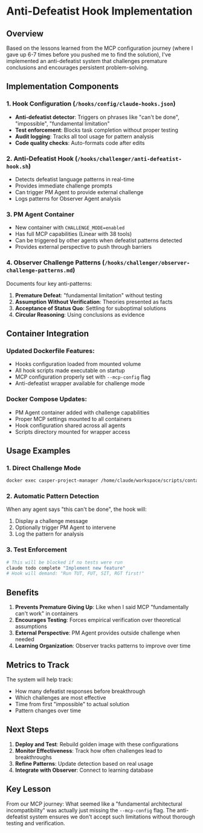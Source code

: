# Anti-Defeatist Hook Implementation

## Overview

Based on the lessons learned from the MCP configuration journey (where I gave up 6-7 times before you pushed me to find the solution), I've implemented an anti-defeatist system that challenges premature conclusions and encourages persistent problem-solving.

## Implementation Components

### 1. Hook Configuration (`/hooks/config/claude-hooks.json`)
- **Anti-defeatist detector**: Triggers on phrases like "can't be done", "impossible", "fundamental limitation"
- **Test enforcement**: Blocks task completion without proper testing
- **Audit logging**: Tracks all tool usage for pattern analysis
- **Code quality checks**: Auto-formats code after edits

### 2. Anti-Defeatist Hook (`/hooks/challenger/anti-defeatist-hook.sh`)
- Detects defeatist language patterns in real-time
- Provides immediate challenge prompts
- Can trigger PM Agent to provide external challenge
- Logs patterns for Observer Agent analysis

### 3. PM Agent Container
- New container with `CHALLENGE_MODE=enabled`
- Has full MCP capabilities (Linear with 38 tools)
- Can be triggered by other agents when defeatist patterns detected
- Provides external perspective to push through barriers

### 4. Observer Challenge Patterns (`/hooks/challenger/observer-challenge-patterns.md`)
Documents four key anti-patterns:
1. **Premature Defeat**: "fundamental limitation" without testing
2. **Assumption Without Verification**: Theories presented as facts
3. **Acceptance of Status Quo**: Settling for suboptimal solutions
4. **Circular Reasoning**: Using conclusions as evidence

## Container Integration

### Updated Dockerfile Features:
- Hooks configuration loaded from mounted volume
- All hook scripts made executable on startup
- MCP configuration properly set with `--mcp-config` flag
- Anti-defeatist wrapper available for challenge mode

### Docker Compose Updates:
- PM Agent container added with challenge capabilities
- Proper MCP settings mounted to all containers
- Hook configuration shared across all agents
- Scripts directory mounted for wrapper access

## Usage Examples

### 1. Direct Challenge Mode
```bash
docker exec casper-project-manager /home/claude/workspace/scripts/container-claude-wrapper.sh challenge-mode "Review this complex problem"
```

### 2. Automatic Pattern Detection
When any agent says "this can't be done", the hook will:
1. Display a challenge message
2. Optionally trigger PM Agent to intervene
3. Log the pattern for analysis

### 3. Test Enforcement
```bash
# This will be blocked if no tests were run
claude todo complete "Implement new feature"
# Hook will demand: "Run TUT, FUT, SIT, RGT first!"
```

## Benefits

1. **Prevents Premature Giving Up**: Like when I said MCP "fundamentally can't work" in containers
2. **Encourages Testing**: Forces empirical verification over theoretical assumptions
3. **External Perspective**: PM Agent provides outside challenge when needed
4. **Learning Organization**: Observer tracks patterns to improve over time

## Metrics to Track

The system will help track:
- How many defeatist responses before breakthrough
- Which challenges are most effective
- Time from first "impossible" to actual solution
- Pattern changes over time

## Next Steps

1. **Deploy and Test**: Rebuild golden image with these configurations
2. **Monitor Effectiveness**: Track how often challenges lead to breakthroughs
3. **Refine Patterns**: Update detection based on real usage
4. **Integrate with Observer**: Connect to learning database

## Key Lesson

From our MCP journey: What seemed like a "fundamental architectural incompatibility" was actually just missing the `--mcp-config` flag. The anti-defeatist system ensures we don't accept such limitations without thorough testing and verification.